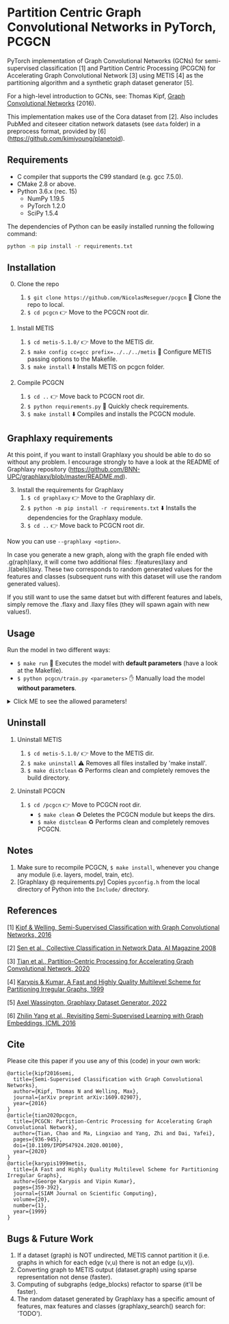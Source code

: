Partition Centric Graph Convolutional Networks in PyTorch, PCGCN
====

PyTorch implementation of Graph Convolutional Networks (GCNs) for semi-supervised classification [1] and Partition Centric Processing (PCGCN) for Accelerating Graph Convolutional Network [3] using METIS [4] as the partitioning algorithm and a synthetic graph dataset generator [5].

For a high-level introduction to GCNs, see: Thomas Kipf, [Graph Convolutional Networks](http://tkipf.github.io/graph-convolutional-networks/) (2016).

This implementation makes use of the Cora dataset from [2]. Also includes PubMed and citeseer citation network datasets (see `data` folder) in a preprocess format, provided by [6] (https://github.com/kimiyoung/planetoid).

## Requirements

* C compiler that supports the C99 standard (e.g. gcc 7.5.0).
* CMake 2.8 or above.
* Python 3.6.x (rec. 15)
   * NumPy 1.19.5
   * PyTorch 1.2.0
   * SciPy 1.5.4

The dependencies of Python can be easily installed running the following command:
```bash
python -m pip install -r requirements.txt
```

## Installation

0. Clone the repo
   1. `$ git clone https://github.com/NicolasMeseguer/pcgcn` :open_file_folder: Clone the repo to local.
   2. `$ cd pcgcn` :point_right: Move to the PCGCN root dir.

1. Install METIS
   1. `$ cd metis-5.1.0/` :point_right: Move to the METIS dir.
   2. `$ make config cc=gcc prefix=../../../metis` :wrench: Configure METIS passing options to the Makefile.
   3. `$ make install` :arrow_down: Installs METIS on pcgcn folder.

2. Compile PCGCN
   1. `$ cd ..` :point_right: Move back to PCGCN root dir.
   2. `$ python requirements.py` :wrench: Quickly check requirements.
   3. `$ make install` :arrow_down: Compiles and installs the PCGCN module.

## Graphlaxy requirements

At this point, if you want to install Graphlaxy you should be able to do so without any problem. I encourage strongly to have a look at the README of Graphlaxy repository (https://github.com/BNN-UPC/graphlaxy/blob/master/README.md).

3. Install the requirements for Graphlaxy
   1. `$ cd graphlaxy` :point_right: Move to the Graphlaxy dir.
   2. `$ python -m pip install -r requirements.txt` :arrow_down: Installs the dependencies for the Graphlaxy module.
   3. `$ cd ..` :point_right: Move back to PCGCN root dir.

Now you can use `--graphlaxy <option>`.

In case you generate a new graph, along with the graph file ended with .g(raph)laxy, it will come two additional files: .f(eatures)laxy and .l(abels)laxy. These two corresponds to random generated values for the features and classes (subsequent runs with this dataset will use the random generated values). 

If you still want to use the same datset but with different features and labels, simply remove the .flaxy and .llaxy files (they will spawn again with new values!).

## Usage

  Run the model in two different ways:

  * `$ make run` :running: Executes the model with **default parameters** (have a look at the Makefile).
  * `$ python pcgcn/train.py <parameters>` :hand: Manually load the model **without parameters**.

  <details>
    <summary> Click ME to see the allowed parameters! </summary>

    --no-cuda                - Runs the model on the CPU. Currently PCGCN does not work in GPU, WIP.
    --dataset 'name'         - Determines the dataset to be used (default 'cora').
                               Where 'name' can be one ot the following values: 'cora', 'pubmed' and 'citeseer'.
    --graphlaxy 'option'     - Uses the Graphlaxy dataset generator as the dataset. This parameter discards the --dataset.
                               Where 'option' can be one of the follows:
                               'dataset_rand_name' uses a dataset that has already been generated by Graphlaxy (check the name once generated).
                               'edge_size_min,edge_size_max' generates a dataset with the specified edges.
    --epochs X               - Determines the amount of epochs to train the model (default 200).
    --gcn                    - Runs the GCN with the default implementation (parameters below this are discarded).
    --nparts X               - Determines the amount of subgraphs to be generated (default 1). 
    --partition 'algorithm'  - Determines the partition algorithm (default 'random').
                               Where 'algorithm' can be one of the following values: 'metis' and 'random'.
    --sparsity_threshold X   - Determines the max. value of sparsity for edge_blocks (default is 60%).

    Example #1:
      python pcgcn/train.py --no-cuda --dataset pubmed --epochs 100 --nparts 8 --sparsity_threshold 80
      (Runs PCGCN on the CPU with 100 epochs, using pubmed; randomly partitions the graph into 8 subgraphs and for 
      those with a sparsity bigger than 80, will use sparse matrix-mult.)
  
    Example #2:
      python pcgcn/train.py --no-cuda --dataset cora --partition metis --epochs 50 --nparts 16 --sparsity_threshold 50
      (Runs PCGCN on the CPU with 50 epochs, using cora; using METIS as the partitioning algortithm, partitions the graph into 
      16 subgraphs and for those with a sparsity bigger than 50, will use sparse matrix-mult.)

    Example #3:
      python pcgcn/train.py --gcn --epochs 50
      (Runs the default GCN on the GPU with 50 epochs, using cora. No partitioning is done!)
    
    Example #4:
      python train.py --no-cuda --graphlaxy 1000,1000 --epochs 500 --partition metis --nparts 4
      (Runs PCGCN on the CPU with 500 epochs, using a random dataset just generated; using METIS as the partitioning algortithm, partitions the 
      graph into 4 subgraphs. DISCLAIMER: this example will generate a random dataset each run. See Example #5)

    Example #5 (using an already generated graph called Blue_Elephant):
      python train.py --no-cuda --graphlaxy Blue_Elephant --epochs 500 --partition metis --nparts 2 --sparsity_threshold 50
      (Runs PCGCN on the CPU with 500 epochs, using a random dataset that was previoulsy generated; using METIS as the partitioning algortithm, partitions the 
      graph into 2 subgraphs and for those with a sparsity bigger than 50, will use sparse matrix-mult.)
  </details>

## Uninstall

1. Uninstall METIS
   1. `$ cd metis-5.1.0/` :point_right: Move to the METIS dir.
   2. `$ make uninstall` :warning: Removes all files installed by 'make install'.
   3. `$ make distclean` :recycle: Performs clean and completely removes the build directory.

2. Uninstall PCGCN
   1. `$ cd /pcgcn` :point_right: Move to PCGCN root dir.
      - `$ make clean` :recycle: Deletes the PCGCN module but keeps the dirs.
      - `$ make distclean` :recycle: Performs clean and completely removes PCGCN.

## Notes

1. Make sure to recompile PCGCN, `$ make install`, whenever you change any module (i.e. layers, model, train, etc).
2. [Graphlaxy @ requirements.py] Copies `pyconfig.h` from the local directory of Python into the `Include/` directory.

## References

[1] [Kipf & Welling, Semi-Supervised Classification with Graph Convolutional Networks, 2016](https://arxiv.org/abs/1609.02907)

[2] [Sen et al., Collective Classification in Network Data, AI Magazine 2008](http://linqs.cs.umd.edu/projects/projects/lbc/)

[3] [Tian et al., Partition-Centric Processing for Accelerating Graph Convolutional Network, 2020](https://ieeexplore.ieee.org/document/9139807)

[4] [Karypis & Kumar, A Fast and Highly Quality Multilevel Scheme for Partitioning Irregular Graphs, 1999](http://glaros.dtc.umn.edu/gkhome/metis/metis/overview)

[5] [Axel Wassington, Graphlaxy Dataset Generator, 2022](https://github.com/BNN-UPC/graphlaxy)

[6] [Zhilin Yang et al., Revisiting Semi-Supervised Learning with Graph Embeddings, ICML 2016](https://arxiv.org/abs/1603.08861)

## Cite

Please cite this paper if you use any of this (code) in your own work:

```
@article{kipf2016semi,
  title={Semi-Supervised Classification with Graph Convolutional Networks},
  author={Kipf, Thomas N and Welling, Max},
  journal={arXiv preprint arXiv:1609.02907},
  year={2016}
}
@article{tian2020pcgcn,
  title={PCGCN: Partition-Centric Processing for Accelerating Graph Convolutional Network}, 
  author={Tian, Chao and Ma, Lingxiao and Yang, Zhi and Dai, Yafei},
  pages={936-945},
  doi={10.1109/IPDPS47924.2020.00100},
  year={2020}
}
@article{karypis1999metis,
  title={A Fast and Highly Quality Multilevel Scheme for Partitioning Irregular Graphs}, 
  author={George Karypis and Vipin Kumar},
  pages={359-392},
  journal={SIAM Journal on Scientific Computing},
  volume={20},
  number={1},
  year={1999}
}
```

## Bugs & Future Work
1. If a dataset (graph) is NOT undirected, METIS cannot partition it (i.e. graphs in which for each edge (v,u) there is not an edge (u,v)).
2. Converting graph to METIS output (dataset.graph) using sparse representation not dense (faster).
3. Computing of subgraphs (edge_blocks) refactor to sparse (it'll be faster).
4. The random dataset generated by Graphlaxy has a specific amount of features, max features and classes (graphlaxy_search() search for: 'TODO').